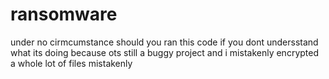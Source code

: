 # ransomware



under no cirmcumstance should you ran this code if you dont undersstand what its doing because ots still a buggy project and i mistakenly encrypted a whole lot of files mistakenly
